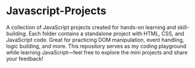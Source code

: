 # Javascript-Projects
A collection of JavaScript projects created for hands-on learning and skill-building. Each folder contains a standalone project with HTML, CSS, and JavaScript code. Great for practicing DOM manipulation, event handling, logic building, and more.
This repository serves as my coding playground while learning JavaScript—feel free to explore the mini projects and share your feedback!
